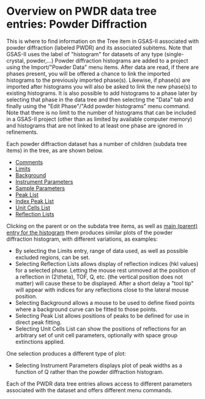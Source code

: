 <!--- Don't change the HTML version of this file; edit the .md version -->
<a name="PWDR"></a>
#  Overview on **PWDR** data tree entries: Powder Diffraction

This is where to find information on the Tree item in GSAS-II associated with powder diffraction (labeled PWDR) and its associated subitems. Note that GSAS-II uses the label of "histogram" for datasets of any type (single-crystal, powder,...) Powder diffraction histograms are added to a project using the Import/"Powder Data" menu items. After data are read, if there are phases present, you will be offered a chance to link the imported histograms to the previously imported phase(s). Likewise, if phase(s) are imported after histograms you will also be asked to link the new phase(s) to existing histograms. It is also possible to add histograms to a phase later by selecting that phase in the data tree and then selecting the "Data" tab and finally using the "Edit Phase"/"Add powder histograms" menu command. Note that there is no limit to the number of histograms that can be included in a GSAS-II project (other than as limited by available computer memory) and histograms that are not linked to at least one phase are ignored in refinements. 

Each powder diffraction dataset has a number of children (subdata tree items) in the tree, as are shown below. 

* [Comments](./powdercomments.md)
* [Limits](./powderlimits.md)
* [Background](./powderbkg.md)
* [Instrument Parameters](./powderinst.md)
* [Sample Parameters](./powdersample.md)
* [Peak List](./powderpeaks.md)
* [Index Peak List](./powderindexppeaks.md)
* [Unit Cells List](./powdercells.md)
* [Reflection Lists](./powderrefs.md)

Clicking on the parent or on the subdata tree items, as well as [main (parent) entry for the histogram](./powderparent.md) 
them produces similar plots of the powder diffraction histogram, with different variations, as examples:

* By selecting the Limits entry, range of data used, as well as possible excluded regions, can be set.
* Selecting Reflection Lists allows display of reflection indices (hkl values) for a selected phase. Letting the mouse rest unmoved at the position of a reflection in \(2\theta\), TOF, Q, etc. (the vertical position does not matter) will cause these to be displayed. After a short delay a "tool tip" will appear with indices for any reflections close to the lateral mouse position.
* Selecting Background allows a mouse to be used to define fixed points where a background curve can be fitted to those points.
* Selecting Peak List allows positions of peaks to be defined for use in direct peak fitting.
* Selecting Unit Cells List can show the positions of reflections for an arbitrary set of unit cell parameters, optionally with space group extinctions applied.

One selection produces a different type of plot:

* Selecting Instrument Parameters displays plot of peak widths as a function of Q rather than the powder diffraction histogram.  

Each of the PWDR data tree entries allows access to different parameters associated with the dataset and offers different menu commands.
